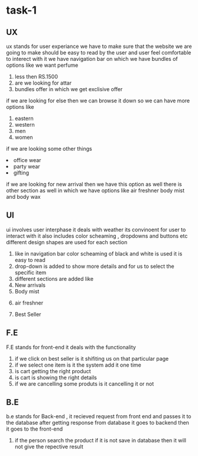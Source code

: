 # task-1
<!-- i have selected scent and stories website  -->
 <h2>UX</h2>
 <p>ux stands for user experiance we have to make sure that the website we are going to make should be easy to read by the user and user feel comfortable to interect with it
 we have navigation bar on which we have bundles of options like we want perfume </p>
 <ol>
 <li>less then RS.1500</li>
 <li>are we looking for attar</li>
  <li>bundles offer in which we get exclisive offer</li>
</ol>
<p> if we are looking for else then we can browse it down so we can have more options like 
<ol>
<li>
eastern
</li>
<li>
western
</li>
<li>
men 
</li>
<li>
women
</li>

</ol>
</p>
<p>
if we are looking  some other things 
<lo>
<li>
office wear
</li>
<li>
party wear
</li>
<li>
gifting 
</li>
</ol>
</p>
<p> 
if we are looking for new arrival then we have this option as well there is other section as well in which we have options like air freshner body mist and body wax  
</p>

<h2> UI</h2>
<p> 
ui involves user interphase it deals with weather its  convinoent for user to interact with it also includes color scheaming , dropdowns and buttons etc
different design shapes are used for each section  
</p>
<ol>
<li>
like in navigation bar color scheaming of black and white is used it is easy to read
</li>
<li>
drop-down is added to show more details and for us to select the specific item
</li>
<li>
different sections are added like 
<li>
New arrivals 
</li>
<li>
Body mist 
</li>
<li>

air freshner 
</li>
<li>
Best Seller 
</li>
</li>

</ol>
<h2>F.E</h2>
<p>
F.E stands for front-end it deals with the functionality 
</p>
<ol>
<li>
if we click on best seller is it shifiting us on that particular page
</li>
<li>
if we select one item is it the system add it one time
</li>
<li>
is cart getting the right product
</li>
<li>
is cart is showing the right details
</li>
<li>
if we are cancelling some produts is it cancelling it or not  
</li>
</ol>
<h2>B.E</h2>
<p>
b.e stands for Back-end  , it recieved request from front end and passes it to the database after getting response from database it goes to backend  then it goes to the front-end 
</p>
<ol>
<li>
if the person search the product if it is not save in database then it will not give the repective result
</li>
</ol>
